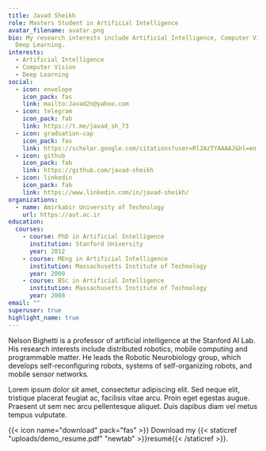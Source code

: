 ```yaml
---
title: Javad Sheikh
role: Masters Student in Artificial Intelligence
avatar_filename: avatar.png
bio: My research interests include Artificial Intelligence, Computer Vision,
  Deep Learning.
interests:
  - Artificial Intelligence
  - Computer Vision
  - Deep Learning
social:
  - icon: envelope
    icon_pack: fas
    link: mailto:Javad2n@yahoo.com
  - icon: telegram
    icon_pack: fab
    link: https://t.me/javad_sh_73
  - icon: graduation-cap
    icon_pack: fas
    link: https://scholar.google.com/citations?user=RlJAzTYAAAAJ&hl=en
  - icon: github
    icon_pack: fab
    link: https://github.com/javad-sheikh
  - icon: linkedin
    icon_pack: fab
    link: https://www.linkedin.com/in/javad-sheikh/
organizations:
  - name: Amirkabir University of Technology
    url: https://aut.ac.ir
education:
  courses:
    - course: PhD in Artificial Intelligence
      institution: Stanford University
      year: 2012
    - course: MEng in Artificial Intelligence
      institution: Massachusetts Institute of Technology
      year: 2009
    - course: BSc in Artificial Intelligence
      institution: Massachusetts Institute of Technology
      year: 2008
email: ""
superuser: true
highlight_name: true
---
```


Nelson Bighetti is a professor of artificial intelligence at the Stanford AI Lab. His research interests include distributed robotics, mobile computing and programmable matter. He leads the Robotic Neurobiology group, which develops self-reconfiguring robots, systems of self-organizing robots, and mobile sensor networks.

Lorem ipsum dolor sit amet, consectetur adipiscing elit. Sed neque elit, tristique placerat feugiat ac, facilisis vitae arcu. Proin eget egestas augue. Praesent ut sem nec arcu pellentesque aliquet. Duis dapibus diam vel metus tempus vulputate.

{{< icon name="download" pack="fas" >}} Download my {{< staticref "uploads/demo_resume.pdf" "newtab" >}}resumé{{< /staticref >}}.
